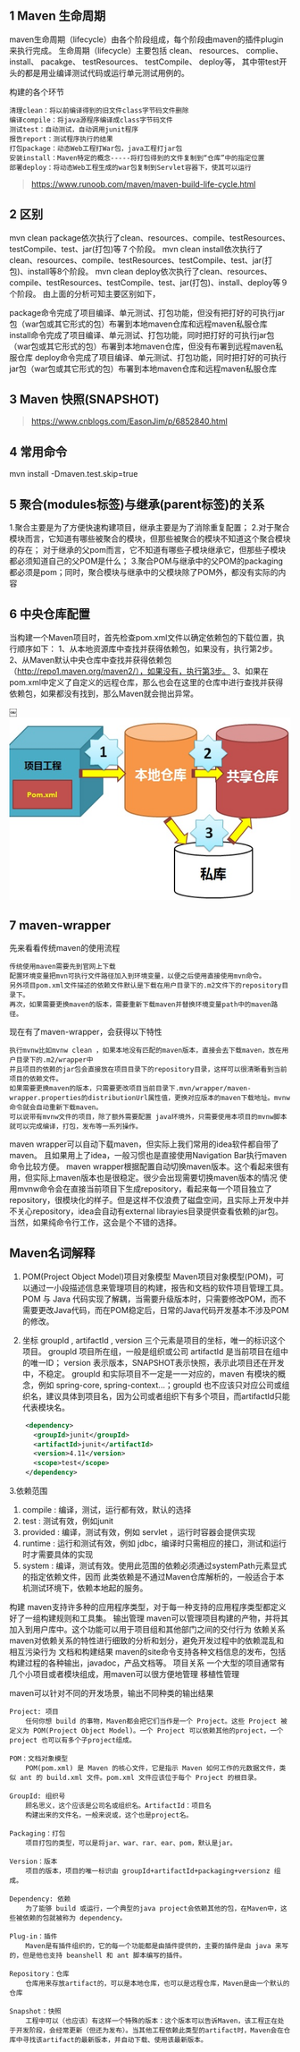 ## 1 Maven 生命周期
maven生命周期（lifecycle）由各个阶段组成，每个阶段由maven的插件plugin来执行完成。
生命周期（lifecycle）主要包括
clean、
resources、
complie、
install、
pacakge、
testResources、
testCompile、
deploy等，
其中带test开头的都是用业编译测试代码或运行单元测试用例的。

构建的各个环节

    清理clean：将以前编译得到的旧文件class字节码文件删除
    编译compile：将java源程序编译成class字节码文件
    测试test：自动测试，自动调用junit程序
    报告report：测试程序执行的结果
    打包package：动态Web工程打War包，java工程打jar包
    安装install：Maven特定的概念-----将打包得到的文件复制到“仓库”中的指定位置
    部署deploy：将动态Web工程生成的war包复制到Servlet容器下，使其可以运行
    
> https://www.runoob.com/maven/maven-build-life-cycle.html   


## 2  区别

mvn clean package依次执行了clean、resources、compile、testResources、testCompile、test、jar(打包)等７个阶段。
mvn clean install依次执行了clean、resources、compile、testResources、testCompile、test、jar(打包)、install等8个阶段。
mvn clean deploy依次执行了clean、resources、compile、testResources、testCompile、test、jar(打包)、install、deploy等９个阶段。
由上面的分析可知主要区别如下，

package命令完成了项目编译、单元测试、打包功能，但没有把打好的可执行jar包（war包或其它形式的包）布署到本地maven仓库和远程maven私服仓库
install命令完成了项目编译、单元测试、打包功能，同时把打好的可执行jar包（war包或其它形式的包）布署到本地maven仓库，但没有布署到远程maven私服仓库
deploy命令完成了项目编译、单元测试、打包功能，同时把打好的可执行jar包（war包或其它形式的包）布署到本地maven仓库和远程maven私服仓库


## 3 Maven 快照(SNAPSHOT) 
> https://www.cnblogs.com/EasonJim/p/6852840.html

## 4 常用命令
mvn install -Dmaven.test.skip=true


## 5 聚合(modules标签)与继承(parent标签)的关系
1.聚合主要是为了方便快速构建项目，继承主要是为了消除重复配置；
2.对于聚合模块而言，它知道有哪些被聚合的模块，但那些被聚合的模块不知道这个聚合模块的存在；
对于继承的父pom而言，它不知道有哪些子模块继承它，但那些子模块都必须知道自己的父POM是什么；
3.聚合POM与继承中的父POM的packaging都必须是pom；同时，聚合模块与继承中的父模块除了POM外，都没有实际的内容



## 6 中央仓库配置
当构建一个Maven项目时，首先检查pom.xml文件以确定依赖包的下载位置，执行顺序如下：
1、从本地资源库中查找并获得依赖包，如果没有，执行第2步。 
2、从Maven默认中央仓库中查找并获得依赖包（http://repo1.maven.org/maven2/），如果没有，执行第3步。 
3、如果在pom.xml中定义了自定义的远程仓库，那么也会在这里的仓库中进行查找并获得依赖包，如果都没有找到，那么Maven就会抛出异常。

￼![binaryTree](../../n-images/maven-repository.jpg "binaryTree")

## 7 maven-wrapper
先来看看传统maven的使用流程

    传统使用maven需要先到官网上下载
    配置环境变量把mvn可执行文件路径加入到环境变量，以便之后使用直接使用mvn命令。
    另外项目pom.xml文件描述的依赖文件默认是下载在用户目录下的.m2文件下的repository目录下。
    再次，如果需要更换maven的版本，需要重新下载maven并替换环境变量path中的maven路径。

现在有了maven-wrapper，会获得以下特性

    执行mvnw比如mvnw clean ，如果本地没有匹配的maven版本，直接会去下载maven，放在用户目录下的.m2/wrapper中
    并且项目的依赖的jar包会直接放在项目目录下的repository目录，这样可以很清晰看到当前项目的依赖文件。
    如果需要更换maven的版本，只需要更改项目当前目录下.mvn/wrapper/maven-wrapper.properties的distributionUrl属性值，更换对应版本的maven下载地址。mvnw命令就会自动重新下载maven。
    可以说带有mvnw文件的项目，除了额外需要配置 java环境外，只需要使用本项目的mvnw脚本就可以完成编译，打包，发布等一系列操作。

maven wrapper可以自动下载maven，但实际上我们常用的idea软件都自带了maven。
且如果用上了idea，一般习惯也是直接使用Navigation Bar执行maven命令比较方便。
maven wrapper根据配置自动切换maven版本。这个看起来很有用，但实际上maven版本也是很稳定。很少会出现需要切换maven版本的情况
使用mvnw命令会在直接当前项目下生成repository，看起来每一个项目独立了repository，很模块化的样子。但是这样不仅浪费了磁盘空间，且实际上开发中并不关心repository，idea会自动有external librayies目录提供查看依赖的jar包。
当然，如果纯命令行工作，这会是个不错的选择。



## Maven名词解释

1. POM(Project Object Model)项目对象模型
Maven项目对象模型(POM)，可以通过一小段描述信息来管理项目的构建，报告和文档的软件项目管理工具。
POM 与 Java 代码实现了解耦，当需要升级版本时，只需要修改POM，而不需要更改Java代码，而在POM稳定后，日常的Java代码开发基本不涉及POM的修改。


2. 坐标
groupId , artifactId , version 三个元素是项目的坐标，唯一的标识这个项目。
groupId 项目所在组，一般是组织或公司
artifactId 是当前项目在组中的唯一ID；
version 表示版本，SNAPSHOT表示快照，表示此项目还在开发中，不稳定。
groupId 和实际项目不一定是一一对应的，maven 有模块的概念，例如 spring-core, spring-context...；groupId 也不应该只对应公司或组织名，建议具体到项目名，因为公司或者组织下有多个项目，而artifactId只能代表模块名。

```xml
    <dependency>
      <groupId>junit</groupId>
      <artifactId>junit</artifactId>
      <version>4.11</version>
      <scope>test</scope>
    </dependency>
```

3.依赖范围
1. compile : 编译，测试，运行都有效，默认的选择
2. test : 测试有效，例如junit
3. provided : 编译，测试有效，例如 servlet ，运行时容器会提供实现
4. runtime : 运行和测试有效，例如 jdbc，编译时只需相应的接口，测试和运行时才需要具体的实现
5. system : 编译，测试有效。使用此范围的依赖必须通过systemPath元素显式的指定依赖文件，因而
此类依赖是不通过Maven仓库解析的，一般适合于本机测试环境下，依赖本地起的服务。

构建
maven支持许多种的应用程序类型，对于每一种支持的应用程序类型都定义好了一组构建规则和工具集。
输出管理
maven可以管理项目构建的产物，并将其加入到用户库中。这个功能可以用于项目组和其他部门之间的交付行为
依赖关系
maven对依赖关系的特性进行细致的分析和划分，避免开发过程中的依赖混乱和相互污染行为
文档和构建结果
maven的site命令支持各种文档信息的发布，包括构建过程的各种输出，javadoc，产品文档等。
项目关系
一个大型的项目通常有几个小项目或者模块组成，用maven可以很方便地管理
移植性管理

maven可以针对不同的开发场景，输出不同种类的输出结果

    Project: 项目
        任何你想 build 的事物，Maven都会把它们当作是一个 Project。这些 Project 被定义为 POM(Project Object Model)。一个 Project 可以依赖其他的project，一个 project 也可以有多个子project组成。

    POM：文档对象模型
        POM(pom.xml) 是 Maven 的核心文件，它是指示 Maven 如何工作的元数据文件，类似 ant 的 build.xml 文件。pom.xml 文件应该位于每个 Project 的根目录。

    GroupId: 组织号
        顾名思义，这个应该是公司名或组织名。ArtifactId：项目名
        构建出来的文件名，一般来说或，这个也是project名。

    Packaging：打包
        项目打包的类型，可以是将jar、war、rar、ear、pom，默认是jar。

    Version：版本
        项目的版本，项目的唯一标识由 groupId+artifactId+packaging+versionz 组成。

    Dependency: 依赖
        为了能够 build 或运行，一个典型的java project会依赖其他的包，在Maven中，这些被依赖的包就被称为 dependency。

    Plug-in：插件
        Maven是有插件组织的，它的每一个功能都是由插件提供的，主要的插件是由 java 来写的，但是他也支持 beanshell 和 ant 脚本编写的插件。

    Repository：仓库
        仓库用来存放artifact的，可以是本地仓库，也可以是远程仓库，Maven是由一个默认的仓库

    Snapshot：快照
        工程中可以（也应该）有这样一个特殊的版本：这个版本可以告诉Maven，该工程正在处于开发阶段，会经常更新（但还为发布）。当其他工程依赖此类型的artifact时，Maven会在仓库中寻找该artifact的最新版本，并自动下载、使用该最新版本。